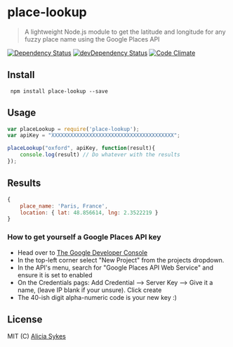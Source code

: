 # place-lookup
> A lightweight Node.js module to get the latitude and longitude for any fuzzy place name using the Google Places API

[![Dependency Status](https://david-dm.org/lissy93/place-lookup.svg)](https://david-dm.org/lissy93/place-lookup)
[![devDependency Status](https://david-dm.org/lissy93/place-lookup/dev-status.svg)](https://david-dm.org/lissy93/place-lookup#info=devDependencies)
[![Code Climate](https://codeclimate.com/github/Lissy93/place-lookup/badges/gpa.svg)](https://codeclimate.com/github/Lissy93/place-lookup)


## Install
``` npm install place-lookup --save```

## Usage
```javascript
var placeLookup = require('place-lookup');
var apiKey = "XXXXXXXXXXXXXXXXXXXXXXXXXXXXXXXXXXXXXXX";

placeLookup("oxford", apiKey, function(result){
    console.log(result) // Do whatever with the results
});
```

## Results
```javascript
{ 
    place_name: 'Paris, France',
    location: { lat: 48.856614, lng: 2.3522219 } 
}
 ```
 

### How to get yourself a Google Places API key
- Head over to [The Google Developer Console](https://console.developers.google.com/)
- In the top-left corner select "New Project" from the projects dropdown. 
- In the API's menu, search for "Google Places API Web Service" and ensure it is set to enabled
- On the Credentials pags: Add Credential --> Server Key --> Give it a name, (leave IP blank if your unsure). Click create
- The 40-ish digit alpha-numeric code is your new key :)


## License
MIT (C) [Alicia Sykes](http://aliciasykes.com)